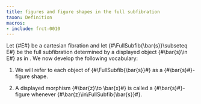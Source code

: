 ```yaml
---
title: figures and figure shapes in the full subfibration
taxon: Definition
macros:
- include: frct-0010
---
```


Let {#E#} be a cartesian fibration and let {#\FullSubfib{\bar{s}}\subseteq E#} be the full subfibration determined by a displayed object {#\bar{s}\in E#} as in [](frct-0010). We now develop the following vocabulary:

1. We will refer to each object of {#\FullSubfib{\bar{s}}#} as a {#\bar{s}#}-figure
shape.

2. A displayed morphism {#\bar{z}\to \bar{x}#} is called a {#\bar{s}#}-figure whenever {#\bar{z}\in\FullSubfib{\bar{s}}#}.
